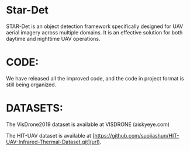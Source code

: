 # Star-Det
STAR-Det is an object detection framework specifically designed for UAV aerial imagery across multiple domains.   It is an effective solution for both daytime and nighttime UAV operations.

# CODE:
We have released all the improved code, and the code in project format is still being organized.

# DATASETS:
 The VisDrone2019 dataset is available at VISDRONE (aiskyeye.com)

 The HIT-UAV dataset is available at [https://github.com/suojiashun/HIT-UAV-Infrared-Thermal-Dataset.git](url).

